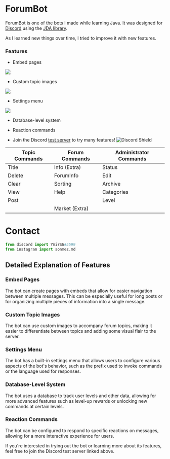 # ForumBot
ForumBot is one of the bots I made while learning Java. It was designed for [Discord](https://discord.com/) using the [JDA library](https://github.com/DV8FromTheWorld/JDA).

As I learned new things over time, I tried to improve it with new features.

### Features

- Embed pages

![](https://cdn.discordapp.com/attachments/796696080568942613/840900865997275166/unknown.png)

- Custom topic images

![](https://cdn.discordapp.com/attachments/796696080568942613/840901608681504799/konu.png)

- Settings menu

![](https://cdn.discordapp.com/attachments/796696080568942613/841630683276771328/unknown.png)

- Database-level system

- Reaction commands

- Join the Discord [test server](https://discord.gg/b6HK2TBjs7) to try many features! ![Discord Shield](https://discordapp.com/api/guilds/840902806412066847/widget.png?style=shield)

Topic Commands | Forum Commands | Administrator Commands
------------- | ------------- | -------------
Title | Info (Extra) | Status
Delete | ForumInfo | Edit
Clear | Sorting | Archive
View | Help | Categories
Post | | Level
 | | Market (Extra)

 # Contact

```Python
from discord import YmirSG#5599
from instagram import sonmez.md
```

## Detailed Explanation of Features

### Embed Pages

The bot can create pages with embeds that allow for easier navigation between multiple messages. This can be especially useful for long posts or for organizing multiple pieces of information into a single message.

### Custom Topic Images

The bot can use custom images to accompany forum topics, making it easier to differentiate between topics and adding some visual flair to the server.

### Settings Menu

The bot has a built-in settings menu that allows users to configure various aspects of the bot's behavior, such as the prefix used to invoke commands or the language used for responses.

### Database-Level System

The bot uses a database to track user levels and other data, allowing for more advanced features such as level-up rewards or unlocking new commands at certain levels.

### Reaction Commands

The bot can be configured to respond to specific reactions on messages, allowing for a more interactive experience for users.

If you're interested in trying out the bot or learning more about its features, feel free to join the Discord test server linked above.
